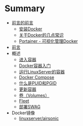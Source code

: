 # Summary

* [前言的前言](README.md)
    * [安装Docker](before/docker-install.md)
    * [关于Docker的几点常识](before/dockerabc.md)
    * [Portainer - 可视化管理Docker](before/portainer.md)
* [前言](Introduction.md)
* 概述
    * [进入容器](general/container-execution.md)
    * [Docker容器入门](general/containers-101.md)
    * [运行LinuxServer的容器](general/running-our-containers.md)
    * [Docker Compose](general/docker-compose.md)
    * [什么是PUID和PGID](general/understanding-puid-and-pgid.md)
    * [更新容器](general/updating-our-containers.md)
    * [卷（Volumes）](general/volumes.md)
    * [Fleet](general/fleet.md)
    * [部署SWAG](general/swag.md)
* Docker镜像
    * [linuxserver/airsonic](images/docker-airsonic.md)

